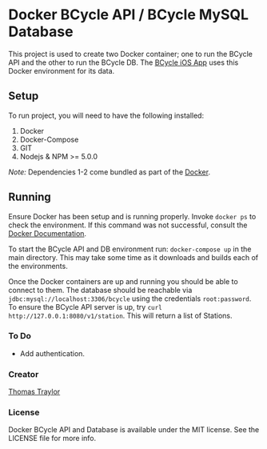 # Docker BCycle API / BCycle MySQL Database

This project is used to create two Docker container; one to run the BCycle API and the other to run the BCycle DB. 
The [BCycle iOS App](https://github.com/tstraylor/BCycle-App) uses this Docker environment for its data.

## Setup

To run project, you will need to have the following installed:

1. Docker
2. Docker-Compose
3. GIT
4. Nodejs & NPM >= 5.0.0

*Note:* Dependencies 1-2 come bundled as part of the [Docker](https://www.docker.com/).

## Running

Ensure Docker has been setup and is running properly.  Invoke `docker ps` to check the environment. If this command
was not successful, consult the [Docker Documentation](https://success.docker.com/).

To start the BCycle API and DB environment run: `docker-compose up` in the main directory. This may take some
time as it downloads and builds each of the environments.

Once the Docker containers are up and running you should be able to connect
to them.  The database should be reachable via `jdbc:mysql://localhost:3306/bcycle` using the credentials `root:password`. 
To ensure the BCycle API server is up, try `curl http://127.0.0.1:8080/v1/station`.  This will return a list of Stations.

### To Do
* Add authentication.

### Creator

[Thomas Traylor](http://github.com/tstraylor)

### License

Docker BCycle API and Database is available under the MIT license. See the LICENSE file for more info.

